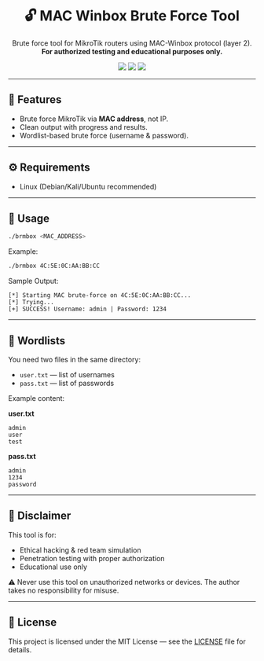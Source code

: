 <h1 align="center">🔓 MAC Winbox Brute Force Tool</h1>
<p align="center">
  Brute force tool for MikroTik routers using MAC-Winbox protocol (layer 2).<br>
  <b>For authorized testing and educational purposes only.</b>
</p>

<p align="center">
  <img src="https://img.shields.io/badge/bash-brute--force-blue?logo=gnu-bash&style=flat-square">
  <img src="https://img.shields.io/badge/status-stable-success?style=flat-square">
  <img src="https://img.shields.io/badge/license-MIT-green?style=flat-square">
</p>

---

## 🧩 Features

- Brute force MikroTik via **MAC address**, not IP.
- Clean output with progress and results.
- Wordlist-based brute force (username & password).

---

## ⚙️ Requirements

- Linux (Debian/Kali/Ubuntu recommended)

---

## 🚀 Usage

```bash
./brmbox <MAC_ADDRESS>
```

Example:

```bash
./brmbox 4C:5E:0C:AA:BB:CC
```

Sample Output:

```
[*] Starting MAC brute-force on 4C:5E:0C:AA:BB:CC...
[*] Trying...
[+] SUCCESS! Username: admin | Password: 1234
```

---

## 📂 Wordlists

You need two files in the same directory:

* `user.txt` — list of usernames
* `pass.txt` — list of passwords

Example content:

**user.txt**

```
admin
user
test
```

**pass.txt**

```
admin
1234
password
```

---

## 🛑 Disclaimer

This tool is for:

* Ethical hacking & red team simulation
* Penetration testing with proper authorization
* Educational use only

⚠️ Never use this tool on unauthorized networks or devices. The author takes no responsibility for misuse.

---

## 📄 License

This project is licensed under the MIT License — see the [LICENSE](LICENSE) file for details.
